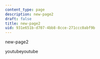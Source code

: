 ```yaml
---
content_type: page
description: new-page2
draft: false
title: new-page2
uid: 931e651b-d707-4bb8-8cce-271ccc0abf9b
---
```

new-page2

youtubeyoutube